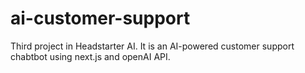 # ai-customer-support
Third project in Headstarter AI. It is an AI-powered customer support chabtbot using next.js and openAI API.
